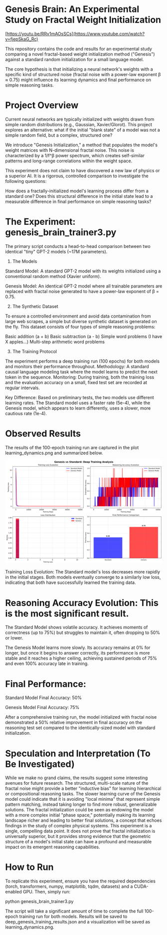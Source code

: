 # Genesis Brain: An Experimental Study on Fractal Weight Initialization

[https://youtu.be/RRv1mAOsSCs](https://www.youtube.com/watch?v=fjepSkaG_Rc)

This repository contains the code and results for an experimental study comparing a novel
fractal-based weight initialization method ("Genesis") against a standard random initialization
for a small language model.

The core hypothesis is that initializing a neural network's weights with a specific kind of structured noise 
(fractal noise with a power-law exponent β ≈ 0.75) might influence its learning dynamics and final performance on simple reasoning tasks.

# Project Overview

Current neural networks are typically initialized with weights drawn from simple random distributions (e.g., Gaussian, Xavier/Glorot).
This project explores an alternative: what if the initial "blank state" of a model was not a simple random field, but a complex, structured one?

We introduce "Genesis Initialization," a method that populates the model's weight matrices with N-dimensional fractal noise. This noise
is characterized by a 1/f^β power spectrum, which creates self-similar patterns and long-range correlations within the weight space.

This experiment does not claim to have discovered a new law of physics or a superior AI. It is a rigorous,
controlled comparison to investigate the following questions:

How does a fractally-initialized model's learning process differ from a standard one? Does this structural difference in
the initial state lead to a measurable difference in final performance on simple reasoning tasks?

# The Experiment: genesis_brain_trainer3.py

The primary script conducts a head-to-head comparison between two identical "tiny" GPT-2 models (~17M parameters).

1. The Models

Standard Model: A standard GPT-2 model with its weights initialized using a conventional random method (Xavier uniform).

Genesis Model: An identical GPT-2 model where all trainable parameters are replaced with fractal noise generated to have 
a power-law exponent of β = 0.75.

2. The Synthetic Dataset

To ensure a controlled environment and avoid data contamination from large web scrapes, a simple but diverse synthetic
dataset is generated on the fly. This dataset consists of four types of simple reasoning problems:

Basic addition (a + b)
Basic subtraction (a - b)
Simple word problems (I have X apples...)
Multi-step arithmetic word problems

3. The Training Protocol

The experiment performs a deep training run (100 epochs) for both models and monitors their performance throughout.
Methodology: A standard causal language modeling task where the model learns to predict the next token in the sequence.
Monitoring: During training, both the training loss and the evaluation accuracy on a small, fixed test set are recorded at 
regular intervals.

Key Difference: Based on preliminary tests, the two models use different learning rates. The Standard model uses 
a faster rate (5e-4), while the Genesis model, which appears to learn differently, uses a slower, more cautious rate (1e-4).

# Observed Results

The results of the 100-epoch training run are captured in the plot learning_dynamics.png and summarized below.

![Learning Dynamics](learning_dynamics.png)

Training Loss Evolution: The Standard model's loss decreases more rapidly in the initial stages. Both models 
eventually converge to a similarly low loss, indicating that both have successfully learned the training data.

# Reasoning Accuracy Evolution: This is the most significant result.

The Standard Model shows volatile accuracy. It achieves moments of correctness (up to 75%) but struggles 
to maintain it, often dropping to 50% or lower.

The Genesis Model learns more slowly. Its accuracy remains at 0% for longer, but once it begins to answer correctly, 
its performance is more stable and it reaches a higher ceiling, achieving sustained periods of 75% and even 100% accuracy late in training.
# Final Performance:

Standard Model Final Accuracy: 50%

Genesis Model Final Accuracy: 75%

After a comprehensive training run, the model initialized with fractal noise demonstrated a 50% relative improvement
in final accuracy on the reasoning test set compared to the identically-sized model with standard initialization.

# Speculation and Interpretation (To Be Investigated)

While we make no grand claims, the results suggest some interesting avenues for future research.
The structured, multi-scale nature of the fractal noise might provide a better "inductive bias" for learning
hierarchical or compositional reasoning tasks. The slower learning curve of the Genesis model could indicate
that it is avoiding "local minima" that represent simple pattern matching, instead taking longer to find more robust,
generalizable solutions. The fractal initialization could be seen as endowing the model with a more complex initial
"phase space," potentially making its learning landscape richer and leading to better final solutions, a concept
that echoes findings in the study of complex physical systems. This experiment is a single, compelling data point.
It does not prove that fractal initialization is universally superior, but it provides strong evidence that the
geometric structure of a model's initial state can have a profound and measurable impact on its emergent reasoning capabilities.

# How to Run

To replicate this experiment, ensure you have the required dependencies (torch, transformers, numpy, matplotlib, tqdm, datasets)
and a CUDA-enabled GPU. Then, simply run:

python genesis_brain_trainer3.py

The script will take a significant amount of time to complete the full 100-epoch training run for both models. Results will
be saved to deep_genesis_training_results.json and a visualization will be saved as learning_dynamics.png.

